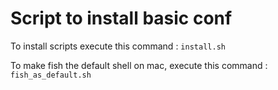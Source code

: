 # Script to install basic conf

To install scripts execute this command : `install.sh`

To make fish the default shell on mac, execute this command : `fish_as_default.sh`